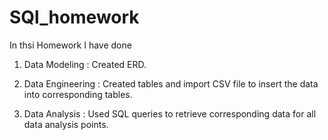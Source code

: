 # SQl_homework
In thsi Homework I have done

1. Data Modeling : Created ERD.

2. Data Engineering : Created tables and import CSV file to insert the data into corresponding tables.

3. Data Analysis : Used SQL queries to retrieve corresponding data for all data analysis points.
